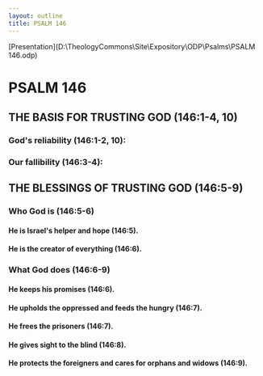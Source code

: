 ```yaml
---
layout: outline
title: PSALM 146
---
```

[Presentation](D:\TheologyCommons\Site\Expository\ODP\Psalms\PSALM 146.odp)
# PSALM 146 
## THE BASIS FOR TRUSTING GOD (146:1-4, 10) 
###  God\'s reliability (146:1-2, 10): 
###  Our fallibility (146:3-4): 
## THE BLESSINGS OF TRUSTING GOD (146:5-9) 
###  Who God is (146:5-6) 
####  He is Israel\'s helper and hope (146:5). 
####  He is the creator of everything (146:6). 
###  What God does (146:6-9) 
####  He keeps his promises (146:6). 
####  He upholds the oppressed and feeds the hungry (146:7). 
####  He frees the prisoners (146:7). 
####  He gives sight to the blind (146:8). 
####  He protects the foreigners and cares for orphans and widows (146:9). 
